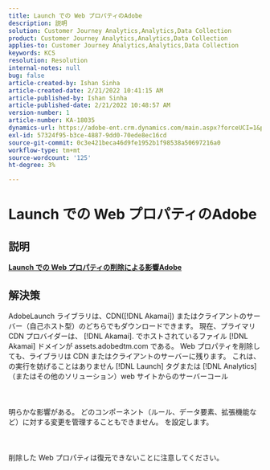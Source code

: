 ```yaml
---
title: Launch での Web プロパティのAdobe
description: 説明
solution: Customer Journey Analytics,Analytics,Data Collection
product: Customer Journey Analytics,Analytics,Data Collection
applies-to: Customer Journey Analytics,Analytics,Data Collection
keywords: KCS
resolution: Resolution
internal-notes: null
bug: false
article-created-by: Ishan Sinha
article-created-date: 2/21/2022 10:41:15 AM
article-published-by: Ishan Sinha
article-published-date: 2/21/2022 10:48:57 AM
version-number: 1
article-number: KA-18035
dynamics-url: https://adobe-ent.crm.dynamics.com/main.aspx?forceUCI=1&pagetype=entityrecord&etn=knowledgearticle&id=8668adc9-0293-ec11-b400-000d3a58fa8c
exl-id: 57324f95-b3ce-4887-9dd0-70ede8ec16cd
source-git-commit: 0c3e421beca46d9fe1952b1f98538a50697216a0
workflow-type: tm+mt
source-wordcount: '125'
ht-degree: 3%

---
```


# Launch での Web プロパティのAdobe

## 説明

<u><b>Launch での Web プロパティの削除による影響Adobe</b></u>

## 解決策

AdobeLaunch ライブラリは、CDN([!DNL Akamai]) またはクライアントのサーバー（自己ホスト型）のどちらでもダウンロードできます。 現在、プライマリ CDN プロバイダーは、 [!DNL Akamai]. でホストされているファイル [!DNL Akamai] ドメインが assets.adobedtm.com である。 Web プロパティを削除しても、ライブラリは CDN またはクライアントのサーバーに残ります。 これは、の実行を妨げることはありません [!DNL Launch] タグまたは [!DNL Analytics] （またはその他のソリューション）web サイトからのサーバーコール<br><br> <br><br>明らかな影響がある。 どのコンポーネント（ルール、データ要素、拡張機能など）に対する変更を管理することもできません。 を設定します。<br><br> <br><br>削除した Web プロパティは復元できないことに注意してください。
